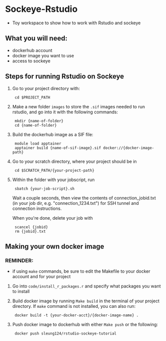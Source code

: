 # Sockeye-Rstudio

- Toy workspace to show how to work with Rstudio and sockeye

## What you will need:
- dockerhub account
- docker image you want to use
- access to sockeye

## Steps for running Rstudio on Sockeye
1. Go to your project directory with:

        cd $PROJECT_PATH

2. Make a new folder `images` to store the `.sif` images needed to run rstudio, and go into it with the following commands:

        mkdir {name-of-folder}
        cd {name-of-folder}

3. Build the dockerhub image as a SIF file:

        module load apptainer
        apptainer build {name-of-sif-image}.sif docker://{docker-image-path}

4. Go to your scratch directory, where your project should be in 

        cd $SCRATCH_PATH/{your-project-path}

5. Within the folder with your jobscript, run

        sbatch {your-job-script}.sh

    Wait a couple seconds, then view the contents of connection_jobid.txt (in your job dir, e.g. "connection_1234.txt") for SSH tunnel and connection instructions.

    When you're done, delete your job with 

        scancel {jobid}
        rm {jobid}.txt


        

## Making your own docker image

### REMINDER:
- if using `make` commands, be sure to edit the Makefile to your docker account and for your project

1. Go into `code/install_r_packages.r` and specify what packages you want to install
2. Build docker image by running `Make build` in the terminal of your project directory. If `make` command is not installed, you can also run:

        docker build -t {your-docker-acct}/{docker-image-name} .

3. Push docker image to dockerhub with either `Make push` or the following:

        docker push sleung124/rstudio-sockeye-tutorial
